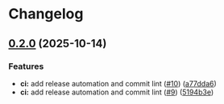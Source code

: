 # Changelog

## [0.2.0](https://github.com/FinnPL/Overengineered-ToDo/compare/api-v0.1.0...api-v0.2.0) (2025-10-14)


### Features

* **ci:** add release automation and commit lint ([#10](https://github.com/FinnPL/Overengineered-ToDo/issues/10)) ([a77dda6](https://github.com/FinnPL/Overengineered-ToDo/commit/a77dda650d9ceeb88d93764886ca199154306564))
* **ci:** add release automation and commit lint ([#9](https://github.com/FinnPL/Overengineered-ToDo/issues/9)) ([5194b3e](https://github.com/FinnPL/Overengineered-ToDo/commit/5194b3e27bb2204778ebf8ddfcea4356b9a7d358))
